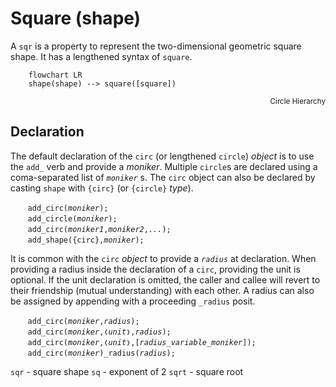 # Square (shape)
A `sqr` is a property to represent the two-dimensional geometric square shape.  It has a lengthened syntax of `square`.

```mermaid
    flowchart LR
    shape(shape) --> square([square])
```
<div style="text-align: right"><sub>Circle Hierarchy</sub></div>

<a name="declare"></a>
## Declaration
The default declaration of the `circ` (or lengthened `circle`) *object* is to use the `add_` verb and provide a *moniker*. Multiple `circle`s are declared using a coma-separated list of *`moniker`* s. The `circ` object can also be declared by casting `shape` with `{circ}` (or `{circle}` *type*).

&nbsp;&nbsp;&nbsp;&nbsp;&nbsp;&nbsp; `add_circ(`*`moniker`*`);`<br>
&nbsp;&nbsp;&nbsp;&nbsp;&nbsp;&nbsp; `add_circle(`*`moniker`*`);`<br>
&nbsp;&nbsp;&nbsp;&nbsp;&nbsp;&nbsp; `add_circ(`*`moniker1`*`,`*`moniker2`*`,`*`...`*`);`<br>
&nbsp;&nbsp;&nbsp;&nbsp;&nbsp;&nbsp; `add_shape({circ},`*`moniker`*`);`

It is common with the `circ` *object* to provide a *`radius`* at declaration. When providing a radius inside the declaration of a `circ`, providing the unit is optional. If the unit declaration is omitted, the caller and callee will revert to their friendship (mutual understanding) with each other. A radius can also be assigned by appending with a proceeding `_radius` posit.

&nbsp;&nbsp;&nbsp;&nbsp;&nbsp;&nbsp; `add_circ(`*`moniker`*`,`*`radius`*`);`<br>
&nbsp;&nbsp;&nbsp;&nbsp;&nbsp;&nbsp; `add_circ(`*`moniker`*`,❬`*`unit`*`❭,`*`radius`*`);`<br>
&nbsp;&nbsp;&nbsp;&nbsp;&nbsp;&nbsp; `add_circ(`*`moniker`*`,❬`*`unit`*`❭,[`*`radius_variable_moniker`*`]);`<br>
&nbsp;&nbsp;&nbsp;&nbsp;&nbsp;&nbsp; `add_circ(`*`moniker`*`)_radius(`*`radius`*`);`


`sqr` - square shape
`sq` - exponent of 2
`sqrt` - square root